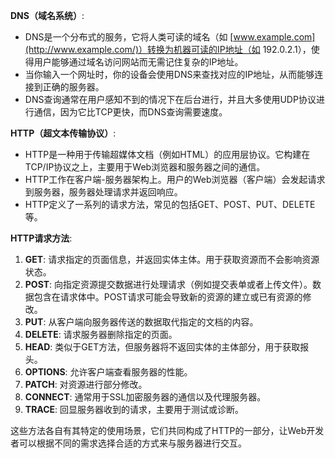 **DNS（域名系统）**:

- DNS是一个分布式的服务，它将人类可读的域名（如 [www.example.com](http://www.example.com/)）转换为机器可读的IP地址（如 192.0.2.1），使得用户能够通过域名访问网站而无需记住复杂的IP地址。
- 当你输入一个网址时，你的设备会使用DNS来查找对应的IP地址，从而能够连接到正确的服务器。
- DNS查询通常在用户感知不到的情况下在后台进行，并且大多使用UDP协议进行通信，因为它比TCP更快，而DNS查询需要速度。

**HTTP（超文本传输协议）**:

- HTTP是一种用于传输超媒体文档（例如HTML）的应用层协议。它构建在TCP/IP协议之上，主要用于Web浏览器和服务器之间的通信。
- HTTP工作在客户端-服务器架构上。用户的Web浏览器（客户端）会发起请求到服务器，服务器处理请求并返回响应。
- HTTP定义了一系列的请求方法，常见的包括GET、POST、PUT、DELETE等。

**HTTP请求方法**:

1. **GET**: 请求指定的页面信息，并返回实体主体。用于获取资源而不会影响资源状态。
2. **POST**: 向指定资源提交数据进行处理请求（例如提交表单或者上传文件）。数据包含在请求体中。POST请求可能会导致新的资源的建立或已有资源的修改。
3. **PUT**: 从客户端向服务器传送的数据取代指定的文档的内容。
4. **DELETE**: 请求服务器删除指定的页面。
5. **HEAD**: 类似于GET方法，但服务器将不返回实体的主体部分，用于获取报头。
6. **OPTIONS**: 允许客户端查看服务器的性能。
7. **PATCH**: 对资源进行部分修改。
8. **CONNECT**: 通常用于SSL加密服务器的通信以及代理服务器。
9. **TRACE**: 回显服务器收到的请求，主要用于测试或诊断。

这些方法各自有其特定的使用场景，它们共同构成了HTTP的一部分，让Web开发者可以根据不同的需求选择合适的方式来与服务器进行交互。